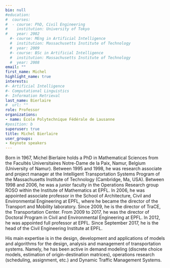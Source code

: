 ```yaml
---
bio: null
#education:
#  courses:
#  - course: PhD, Civil Engineering
#    institution: University of Tokyo
#    year: 2002
  #- course: MEng in Artificial Intelligence
  #  institution: Massachusetts Institute of Technology
  #  year: 2009
  #- course: BSc in Artificial Intelligence
  #  institution: Massachusetts Institute of Technology
  #  year: 2008
email: ""
first_name: Michel
highlight_name: true
interests:
#- Artificial Intelligence
#- Computational Linguistics
#- Information Retrieval
last_name: Bierlaire
#  url: ""
role: Professor
organizations:
- name: École Polytechnique Fédérale de Lausanne
#position: b
superuser: true
title: Michel Bierlaire
user_groups:
- Keynote speakers
---
```


Born in 1967, Michel Bierlaire holds a PhD in Mathematical Sciences from the Facultés Universitaires Notre-Dame de la Paix, Namur, Belgium (University of Namur). Between 1995 and 1998, he was research associate and project manager at the Intelligent Transportation Systems Program of the Massachusetts Institute of Technology (Cambridge, Ma, USA). Between 1998 and 2006, he was a junior faculty in the Operations Research group ROSO within the Institute of Mathematics at EPFL. In 2006, he was appointed associate professor in the School of Architecture, Civil and Environmental Engineering at EPFL, where he became the director of the Transport and Mobility laboratory. Since 2009, he is the director of TraCE, the Transportation Center. From 2009 to 2017, he was the director of Doctoral Program in Civil and Environmental Engineering at EPFL. In 2012, he was appointed full professor at EPFL. Since September 2017, he is the head of the Civil Engineering Institute at EPFL.

His main expertise is in the design, development and applications of models and algorithms for the design, analysis and management of transportation systems. Namely, he has been active in demand modeling (discrete choice models, estimation of origin-destination matrices), operations research (scheduling, assignment, etc.) and Dynamic Traffic Management Systems.


